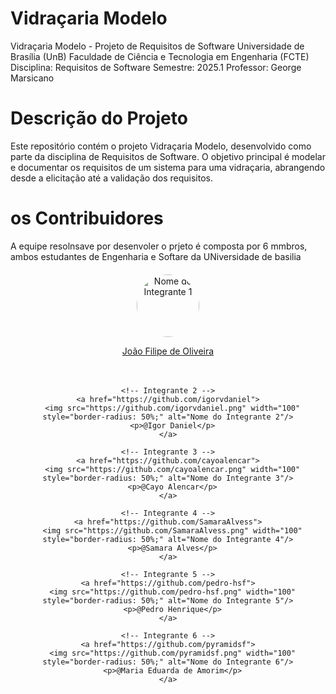 # Vidraçaria Modelo
Vidraçaria Modelo - Projeto de Requisitos de Software
Universidade de Brasília (UnB)
Faculdade de Ciência e Tecnologia em Engenharia (FCTE)
Disciplina: Requisitos de Software
Semestre: 2025.1
Professor: George Marsicano

# Descrição do Projeto
Este repositório contém o projeto Vidraçaria Modelo, desenvolvido como parte da disciplina de Requisitos de Software. O objetivo principal é modelar e documentar os requisitos de um sistema para uma vidraçaria, abrangendo desde a elicitação até a validação dos requisitos.

# os Contribuidores
A equipe resolnsave por desenvoler o prjeto é composta por 6 mmbros, ambos estudantes de Engenharia e Softare da UNiversidade de basilia 

<div align="center">
  
  <div style="display: flex; flex-wrap: wrap; justify-content: center; gap: 20px; margin-top: 20px;">
    <!-- Integrante 1 -->
    <a href="https://github.com/Joao151104">
      <img src="https://github.com/Joao151104.png" width="100" style="border-radius: 50%;" alt="Nome do Integrante 1"/>
      <p>João Filipe de Oliveira</p>
    </a>
    
    <!-- Integrante 2 -->
    <a href="https://github.com/igorvdaniel">
      <img src="https://github.com/igorvdaniel.png" width="100" style="border-radius: 50%;" alt="Nome do Integrante 2"/>
      <p>@Igor Daniel</p>
    </a>
    
    <!-- Integrante 3 -->
    <a href="https://github.com/cayoalencar">
      <img src="https://github.com/cayoalencar.png" width="100" style="border-radius: 50%;" alt="Nome do Integrante 3"/>
      <p>@Cayo Alencar</p>
    </a>
    
    <!-- Integrante 4 -->
    <a href="https://github.com/SamaraAlvess">
      <img src="https://github.com/SamaraAlvess.png" width="100" style="border-radius: 50%;" alt="Nome do Integrante 4"/>
      <p>@Samara Alves</p>
    </a>
    
    <!-- Integrante 5 -->
    <a href="https://github.com/pedro-hsf">
      <img src="https://github.com/pedro-hsf.png" width="100" style="border-radius: 50%;" alt="Nome do Integrante 5"/>
      <p>@Pedro Henrique</p>
    </a>
    
    <!-- Integrante 6 -->
    <a href="https://github.com/pyramidsf">
      <img src="https://github.com/pyramidsf.png" width="100" style="border-radius: 50%;" alt="Nome do Integrante 6"/>
      <p>@Maria Eduarda de Amorim</p>
    </a>
  </div>
</div>